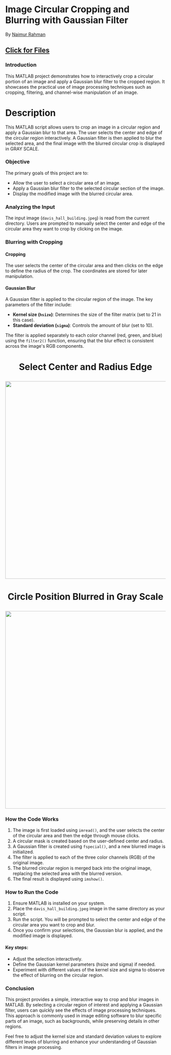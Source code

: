 # Image Circular Cropping and Blurring with Gaussian Filter
By [Naimur Rahman](https://github.com/nayeem-rafi)
## [Click for Files](https://drive.google.com/drive/folders/1Q_NcqQ1ptv1WB1oMqikS4Uq31YIDpmDE?usp=sharing)


### Introduction
This MATLAB project demonstrates how to interactively crop a circular portion of an image and apply a Gaussian blur filter to the cropped region. It showcases the practical use of image processing techniques such as cropping, filtering, and channel-wise manipulation of an image.

# Description
 This MATLAB script allows users to crop an image in a circular region and apply a Gaussian blur to that area. The user selects the center and edge of the circular region interactively. A Gaussian filter is then applied to blur the selected area, and the final image with the blurred circular crop is displayed in GRAY SCALE.

### Objective
The primary goals of this project are to:
- Allow the user to select a circular area of an image.
- Apply a Gaussian blur filter to the selected circular section of the image.
- Display the modified image with the blurred circular area.

### Analyzing the Input
The input image (`davis_hall_building.jpeg`) is read from the current directory. Users are prompted to manually select the center and edge of the circular area they want to crop by clicking on the image.

### Blurring with Cropping
#### Cropping
The user selects the center of the circular area and then clicks on the edge to define the radius of the crop. The coordinates are stored for later manipulation.

#### Gaussian Blur
A Gaussian filter is applied to the circular region of the image. The key parameters of the filter include:
- **Kernel size (`hsize`)**: Determines the size of the filter matrix (set to 21 in this case).
- **Standard deviation (`sigma`)**: Controls the amount of blur (set to 10).

The filter is applied separately to each color channel (red, green, and blue) using the `filter2()` function, ensuring that the blur effect is consistent across the image's RGB components.

<h1 align= "center">


**Select Center and Radius Edge**
</h1>
<p align="center">
<img src="https://github.com/user-attachments/assets/ae09852d-574c-4a99-9e49-5872f8efd290", width="620">
</p>

<h1 align= "center">


**Circle Position Blurred in Gray Scale**
</h1>
<p align="center">
<img src="https://github.com/user-attachments/assets/b1b488e1-af1b-4aa5-ab41-db75db01dbe6", width="620">
</p>

### How the Code Works
1. The image is first loaded using `imread()`, and the user selects the center of the circular area and then the edge through mouse clicks.
2. A circular mask is created based on the user-defined center and radius.
3. A Gaussian filter is created using `fspecial()`, and a new blurred image is initialized.
4. The filter is applied to each of the three color channels (RGB) of the original image.
5. The blurred circular region is merged back into the original image, replacing the selected area with the blurred version.
6. The final result is displayed using `imshow()`.

### How to Run the Code
1. Ensure MATLAB is installed on your system.
2. Place the `davis_hall_building.jpeg` image in the same directory as your script.
3. Run the script. You will be prompted to select the center and edge of the circular area you want to crop and blur.
4. Once you confirm your selections, the Gaussian blur is applied, and the modified image is displayed.

#### Key steps:
- Adjust the selection interactively.
- Define the Gaussian kernel parameters (hsize and sigma) if needed.
- Experiment with different values of the kernel size and sigma to observe the effect of blurring on the circular region.

### Conclusion
This project provides a simple, interactive way to crop and blur images in MATLAB. By selecting a circular region of interest and applying a Gaussian filter, users can quickly see the effects of image processing techniques. This approach is commonly used in image editing software to blur specific parts of an image, such as backgrounds, while preserving details in other regions.

Feel free to adjust the kernel size and standard deviation values to explore different levels of blurring and enhance your understanding of Gaussian filters in image processing.
